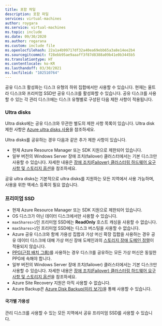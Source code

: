 ```yaml
---
title: 포함 파일
description: 포함 파일
services: virtual-machines
author: roygara
ms.service: virtual-machines
ms.topic: include
ms.date: 09/30/2020
ms.author: rogarana
ms.custom: include file
ms.openlocfilehash: 22a1a4b99717df32a40ea69ebb65a3a8e14ee2b4
ms.sourcegitcommit: f28ebb95ae9aaaff3f87d8388a09b41e0b3445b5
ms.translationtype: HT
ms.contentlocale: ko-KR
ms.lasthandoff: 03/30/2021
ms.locfileid: "102510764"
---
```

공유 디스크 활성화는 디스크 유형의 하위 집합에서만 사용할 수 있습니다. 현재는 울트라 디스크와 프리미엄 SSD만 공유 디스크를 활성화할 수 있습니다. 공유 디스크를 사용할 수 있는 각 관리 디스크에는 디스크 유형별로 구성된 다음 제한 사항이 적용됩니다.

### <a name="ultra-disks"></a>Ultra disks

Ultra disks에는 공유 디스크와 무관한 별도의 제한 사항 목록이 있습니다. Ultra disk 제한 사항은 [Azure ultra disks 사용](../articles/virtual-machines/disks-enable-ultra-ssd.md)을 참조하세요.

Ultra disks를 공유하는 경우 다음과 같은 추가 제한 사항이 있습니다.

- 현재 Azure Resource Manager 또는 SDK 지원으로 제한되어 있습니다. 
- 일부 버전의 Windows Server 장애 조치(failover) 클러스터에서는 기본 디스크만 사용할 수 있습니다. 자세한 내용은 [장애 조치(Failover) 클러스터링 하드웨어 요구 사항 및 스토리지 옵션](/windows-server/failover-clustering/clustering-requirements)을 참조하세요.

공유 ultra disks는 기본적으로 ultra disks를 지원하는 모든 지역에서 사용 가능하며, 사용을 위한 액세스 등록이 필요 없습니다.

### <a name="premium-ssds"></a>프리미엄 SSD

- 현재 Azure Resource Manager 또는 SDK 지원으로 제한되어 있습니다. 
- OS 디스크가 아닌 데이터 디스크에서만 사용할 수 있습니다.
- `maxShares>1`인 프리미엄 SSD에는 **ReadOnly** 호스트 캐싱을 사용할 수 없습니다.
- `maxShares>1`인 프리미엄 SSD에는 디스크 버스팅을 사용할 수 없습니다.
- Azure 공유 디스크와 함께 가용성 집합과 가상 머신 확장 집합을 사용하는 경우 공유 데이터 디스크에 대해 가상 머신 장애 도메인과의 [스토리지 장애 도메인 정렬](../articles/virtual-machines/availability.md)이 적용되지 않습니다.
- [PPG(근접 배치 그룹)](../articles/virtual-machines/windows/proximity-placement-groups.md)를 사용하는 경우 디스크를 공유하는 모든 가상 머신은 동일한 PPG에 속해야 합니다.
- 일부 버전의 Windows Server 장애 조치(failover) 클러스터에서는 기본 디스크만 사용할 수 있습니다. 자세한 내용은 [장애 조치(Failover) 클러스터링 하드웨어 요구 사항 및 스토리지 옵션](/windows-server/failover-clustering/clustering-requirements)을 참조하세요.
- Azure Site Recovery 지원은 아직 사용할 수 없습니다.
- Azure Backup은 [Azure Disk Backup(미리 보기)](../articles/backup/disk-backup-overview.md)을 통해 사용할 수 있습니다.

#### <a name="regional-availability"></a>국가별 가용성

관리 디스크를 사용할 수 있는 모든 지역에서 공유 프리미엄 SSD를 사용할 수 있습니다.
